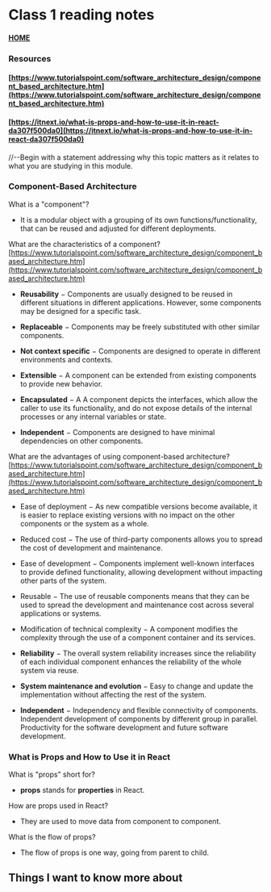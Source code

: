 # Class 1 reading notes

#### [HOME](https://cesarderio.github.io/reading-notes/)

### Resources

#### [https://www.tutorialspoint.com/software_architecture_design/component_based_architecture.htm](https://www.tutorialspoint.com/software_architecture_design/component_based_architecture.htm)

#### [https://itnext.io/what-is-props-and-how-to-use-it-in-react-da307f500da0](https://itnext.io/what-is-props-and-how-to-use-it-in-react-da307f500da0)

//--Begin with a statement addressing why this topic matters as it relates to what you are studying in this module.

### Component-Based Architecture

What is a "component"?

* It is a modular object with a grouping of its own functions/functionality, that can be reused and adjusted for different deployments.

What are the characteristics of a component?
[https://www.tutorialspoint.com/software_architecture_design/component_based_architecture.htm](https://www.tutorialspoint.com/software_architecture_design/component_based_architecture.htm)

* **Reusability** − Components are usually designed to be reused in different situations in different applications. However, some components may be designed for a specific task.

* **Replaceable** − Components may be freely substituted with other similar components.

* **Not context specific** − Components are designed to operate in different environments and contexts.

* **Extensible** − A component can be extended from existing components to provide new behavior.

* **Encapsulated** − A A component depicts the interfaces, which allow the caller to use its functionality, and do not expose details of the internal processes or any internal variables or state.

* **Independent** − Components are designed to have minimal dependencies on other components.

What are the advantages of using component-based architecture?
[https://www.tutorialspoint.com/software_architecture_design/component_based_architecture.htm](https://www.tutorialspoint.com/software_architecture_design/component_based_architecture.htm)

* Ease of deployment − As new compatible versions become available, it is easier to replace existing versions with no impact on the other components or the system as a whole.

* Reduced cost − The use of third-party components allows you to spread the cost of development and maintenance.

* Ease of development − Components implement well-known interfaces to provide defined functionality, allowing development without impacting other parts of the system.

* Reusable − The use of reusable components means that they can be used to spread the development and maintenance cost across several applications or systems.

* Modification of technical complexity − A component modifies the complexity through the use of a component container and its services.

* **Reliability** − The overall system reliability increases since the reliability of each individual component enhances the reliability of the whole system via reuse.

* **System maintenance and evolution** − Easy to change and update the implementation without affecting the rest of the system.

* **Independent** − Independency and flexible connectivity of components. Independent development of components by different group in parallel. Productivity for the software development and future software development.

### What is Props and How to Use it in React

What is "props" short for?

* **props** stands for **properties** in React.

How are props used in React?

* They are used to move data from component to component.

What is the flow of props?

* The flow of props is one way, going from parent to child.

## Things I want to know more about
